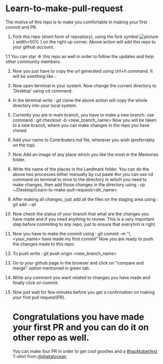 # Learn-to-make-pull-request
The motive of this repo is to make you comfortable in making your first commit and PR.

1. Fork this repo (short form of repository), using the fork symbol ![picture](https://img.icons8.com/ios/2x/code-fork.png){ width=50% } on the right up corner.
    Above action will add this repo to your github account.
    
1.1 You can star ☆ this repo as well in order to follow the updates and help other community members.

2. Now you just have to copy the url generated using ctrl+h command.
   It will be somthing like : 
   
3. Now open terminal in your system.
   Now change the current directory to 'Desktop' using cd command.
   
4. In the terminal write :
    git clone 
    the above action will copy the whole directory into your local system.
    
5. Currently you are in main branch, you have to make a new branch:
    use command : git checkout -b <new_branch_name>
    Now you will be taken to a new branch, where you can make changes in the repo you have cloned.
    
6. Add your name to Contributers.md file, wherever you wish (preferrably on the top).

7. Now Add an image of any place which you like the most in the Memories folder.

8. Write the name of the places in the Landmark folder.
    You can do the above two processes either manually by cut paste #or
    you can use cd command on terminal to mive to the directory in which you need to make changes, then
    add those changes in the directory using : cp <path of file to copy> ~/Desktop/Learn-to-make-pull-request/<dir_name>
    
 9. After making all changes, just add all the files on the staging area using : 
    git add --all
    
 10. Now check the status of your branch that what are the changes you have made and if you need anything to review.
     This is a very important step before commiting to any repo, just to ensure that everytinh is right.
     
  11. Now you have to make the commit using :
      git commit -m "I, <your_name> have made my first commit"
      Now you are ready to push the changes made to this repo.
      
  12. To push write : git push origin <new_branch_name>
  
  13. Go to your github page in the browser and click on "compare and merge"  option mentioned in green tab.
  
  14. Write any comment you want related to changes you have made and finally click on commit.
  
  15. Now just wait for few minutes before you get a confirmation on making your first pull request(PR).
  
      # Congratulations you have made your first PR and you can do it on other repo as well.
        You can make four PR in order to get cool goodies and a [#hacktoberfest](https://hacktoberfest.digitalocean.com/) T-shirt from [@digitalocean](https://www.digitalocean.com/)
